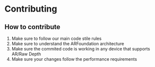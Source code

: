 # Contributing

## How to contribute

1.  Make sure to follow our main code stile rules
2.  Make sure to understand the ARFoundation architecture
3.  Make sure the commited code is working in any device that supports AR/Raw Depth
4.  Make sure your changes follow the performance requirements

